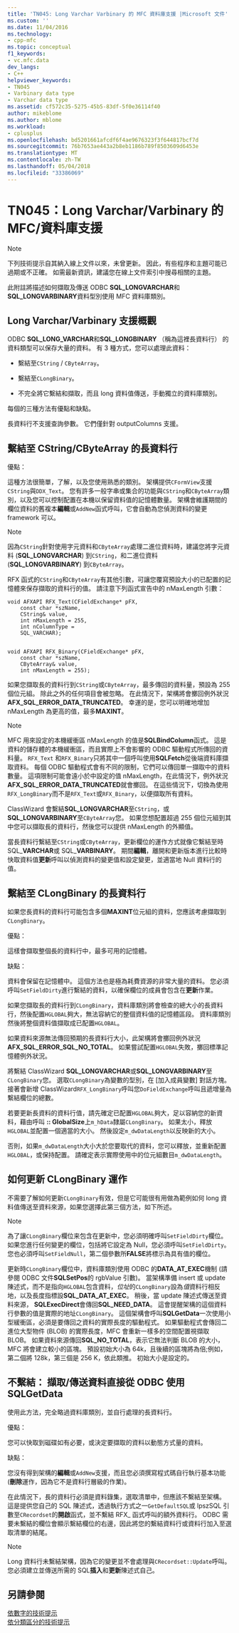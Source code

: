 ```yaml
---
title: 'TN045: Long Varchar Varbinary 的 MFC 資料庫支援 |Microsoft 文件'
ms.custom: ''
ms.date: 11/04/2016
ms.technology:
- cpp-mfc
ms.topic: conceptual
f1_keywords:
- vc.mfc.data
dev_langs:
- C++
helpviewer_keywords:
- TN045
- Varbinary data type
- Varchar data type
ms.assetid: cf572c35-5275-45b5-83df-5f0e36114f40
author: mikeblome
ms.author: mblome
ms.workload:
- cplusplus
ms.openlocfilehash: bd5201661afcdf6f4ae9676323f3f644817bcf7d
ms.sourcegitcommit: 76b7653ae443a2b8eb1186b789f8503609d6453e
ms.translationtype: MT
ms.contentlocale: zh-TW
ms.lasthandoff: 05/04/2018
ms.locfileid: "33386069"
---
```

# <a name="tn045-mfcdatabase-support-for-long-varcharvarbinary"></a>TN045：Long Varchar/Varbinary 的 MFC/資料庫支援
> [!NOTE]
>  下列技術提示自其納入線上文件以來，未曾更新。 因此，有些程序和主題可能已過期或不正確。 如需最新資訊，建議您在線上文件索引中搜尋相關的主題。  
  
 此附註將描述如何擷取及傳送 ODBC **SQL_LONGVARCHAR**和**SQL_LONGVARBINARY**資料型別使用 MFC 資料庫類別。  
  
## <a name="overview-of-long-varcharvarbinary-support"></a>Long Varchar/Varbinary 支援概觀  
 ODBC **SQL_LONG_VARCHAR**和**SQL_LONGBINARY** （稱為這裡長資料行） 的資料類型可以保存大量的資料。 有 3 種方式，您可以處理此資料：  
  
-   繫結至`CString` / `CByteArray`。  
  
-   繫結至`CLongBinary`。  
  
-   不完全將它繫結和擷取，而且 long 資料值傳送，手動獨立的資料庫類別。  
  
 每個的三種方法有優點和缺點。  
  
 長資料行不支援查詢參數。 它們僅針對 outputColumns 支援。  
  
## <a name="binding-a-long-data-column-to-a-cstringcbytearray"></a>繫結至 CString/CByteArray 的長資料行  
 優點：  
  
 這種方法很簡單，了解，以及您使用熟悉的類別。 架構提供`CFormView`支援`CString`與`DDX_Text`。 您有許多一般字串或集合的功能與`CString`和`CByteArray`類別，以及您可以控制配置在本機以保留資料值的記憶體數量。 架構會維護期間的欄位資料的舊複本**編輯**或`AddNew`函式呼叫，它會自動為您偵測資料的變更 framework 可以。  
  
> [!NOTE]
>  因為`CString`針對使用字元資料和`CByteArray`處理二進位資料時，建議您將字元資料 (**SQL_LONGVARCHAR**) 到`CString`，和二進位資料 (**SQL_LONGVARBINARY**) 到`CByteArray`。  
  
 RFX 函式的`CString`和`CByteArray`有其他引數，可讓您覆寫預設大小的已配置的記憶體來保存擷取的資料行的值。 請注意下列函式宣告中的 nMaxLength 引數：  
  
```  
void AFXAPI RFX_Text(CFieldExchange* pFX,
    const char *szName,  
    CString& value,
    int nMaxLength = 255,
    int nColumnType = 
    SQL_VARCHAR);

 
void AFXAPI RFX_Binary(CFieldExchange* pFX,
    const char *szName,   
    CByteArray& value,
    int nMaxLength = 255);
```  
  
 如果您擷取長的資料行到`CString`或`CByteArray`，最多傳回的資料量，預設為 255 個位元組。 除此之外的任何項目會被忽略。 在此情況下，架構將會擲回例外狀況**AFX_SQL_ERROR_DATA_TRUNCATED**。 幸運的是，您可以明確地增加 nMaxLength 為更高的值，最多**MAXINT**。  
  
> [!NOTE]
>  MFC 用來設定的本機緩衝區 nMaxLength 的值是**SQLBindColumn**函式。 這是資料的儲存體的本機緩衝區，而且實際上不會影響的 ODBC 驅動程式所傳回的資料量。 `RFX_Text` 和`RFX_Binary`只將其中一個呼叫使用**SQLFetch**從後端資料庫擷取資料。 每個 ODBC 驅動程式會有不同的限制，它們可以傳回單一擷取中的資料數量。 這項限制可能會遠小於中設定的值 nMaxLength，在此情況下，例外狀況**AFX_SQL_ERROR_DATA_TRUNCATED**就會擲回。 在這些情況下，切換為使用`RFX_LongBinary`而不是`RFX_Text`或`RFX_Binary`，以便擷取所有資料。  
  
 ClassWizard 會繫結**SQL_LONGVARCHAR**至`CString`，或**SQL_LONGVARBINARY**至`CByteArray`您。 如果您想配置超過 255 個位元組到其中您可以擷取長的資料行，然後您可以提供 nMaxLength 的外顯值。  
  
 當長資料行繫結至`CString`或`CByteArray`，更新欄位的運作方式就像它繫結至時 SQL_**VARCHAR**或 SQL_**VARBINARY**。 期間**編輯**，離開和更新版本進行比較時快取資料值**更新**呼叫以偵測資料的變更值和設定變更，並適當地 Null 資料行的值。  
  
## <a name="binding-a-long-data-column-to-a-clongbinary"></a>繫結至 CLongBinary 的長資料行  
 如果您長資料的資料行可能包含多個**MAXINT**位元組的資料，您應該考慮擷取到`CLongBinary`。  
  
 優點：  
  
 這樣會擷取整個長的資料行中，最多可用的記憶體。  
  
 缺點：  
  
 資料會保留在記憶體中。 這個方法也是極為耗費資源的非常大量的資料。 您必須呼叫`SetFieldDirty`進行繫結的資料，以確保欄位的成員會包含在**更新**作業。  
  
 如果您擷取長的資料行到`CLongBinary`，資料庫類別將會檢查的總大小的長資料行，然後配置`HGLOBAL`夠大，無法容納它的整個資料值的記憶體區段。 資料庫類別然後將整個資料值擷取成已配置`HGLOBAL`。  
  
 如果資料來源無法傳回預期的長資料行大小，此架構將會擲回例外狀況**AFX_SQL_ERROR_SQL_NO_TOTAL**。 如果嘗試配置`HGLOBAL`失敗，擲回標準記憶體例外狀況。  
  
 將繫結 ClassWizard **SQL_LONGVARCHAR**或**SQL_LONGVARBINARY**至`CLongBinary`您。 選取`CLongBinary`為變數的型別，在 [加入成員變數] 對話方塊。 接著會新增 ClassWizard`RFX_LongBinary`呼叫您`DoFieldExchange`呼叫且遞增量為繫結欄位的總數。  
  
 若要更新長資料的資料行值，請先確定已配置`HGLOBAL`夠大，足以容納您的新資料，藉由呼叫 **:: GlobalSize**上`m_hData`隸屬`CLongBinary`。 如果太小，釋放`HGLOBAL`並配置一個適當的大小。 然後設定`m_dwDataLength`以反映新的大小。  
  
 否則，如果`m_dwDataLength`大小大於您要取代的資料，您可以釋放，並重新配置`HGLOBAL`，或保持配置。 請確定表示實際使用中的位元組數目`m_dwDataLength`。  
  
## <a name="how-updating-a-clongbinary-works"></a>如何更新 CLongBinary 運作  
 不需要了解如何更新`CLongBinary`有效，但是它可能很有用做為範例如何 long 資料值傳送至資料來源，如果您選擇此第三個方法，如下所述。  
  
> [!NOTE]
>  為了讓`CLongBinary`欄位来包含在更新中，您必須明確呼叫`SetFieldDirty`欄位。 如果您進行任何變更的欄位，包括將它設定為 Null，您必須呼叫`SetFieldDirty`。 您也必須呼叫`SetFieldNull`，第二個參數所**FALSE**將標示為具有值的欄位。  
  
 更新時`CLongBinary`欄位中，資料庫類別使用 ODBC 的**DATA_AT_EXEC**機制 (請參閱 ODBC 文件**SQLSetPos**的 rgbValue 引數)。 當架構準備 insert 或 update 陳述式，而不是指向`HGLOBAL`包含資料，*位址*的`CLongBinary`設為*值*資料行相反地，以及長度指標設**SQL_DATA_AT_EXEC**。 稍後，當 update 陳述式傳送至資料來源， **SQLExecDirect**會傳回**SQL_NEED_DATA**。 這會提醒架構的這個資料行參數的值是實際的地址`CLongBinary`。 這個架構會呼叫**SQLGetData**一次使用小型緩衝區，必須是要傳回之資料的實際長度的驅動程式。 如果驅動程式會傳回二進位大型物件 (BLOB) 的實際長度，MFC 會重新一樣多的空間配置視擷取 BLOB。 如果資料來源傳回**SQL_NO_TOTAL**，表示它無法判斷 BLOB 的大小，MFC 將會建立較小的區塊。 預設初始大小為 64k，且後續的區塊將為倍;例如，第二個將 128k，第三個是 256 K，依此類推。 初始大小是設定的。  
  
## <a name="not-binding-retrievingsending-data-directly-from-odbc-with-sqlgetdata"></a>不繫結： 擷取/傳送資料直接從 ODBC 使用 SQLGetData  
 使用此方法，完全略過資料庫類別，並自行處理的長資料行。  
  
 優點：  
  
 您可以快取到磁碟如有必要，或決定要擷取的資料以動態方式量的資料。  
  
 缺點：  
  
 您沒有得到架構的**編輯**或`AddNew`支援，而且您必須撰寫程式碼自行執行基本功能 (**刪除**運作，因為它不是資料行層級的作業)。  
  
 在此情況下，長的資料行必須是資料錄集，選取清單中，但應該不繫結至架構。 這是提供您自己的 SQL 陳述式，透過執行方式之一`GetDefaultSQL`或 lpszSQL 引數至`CRecordset`的**開啟**函式，並不繫結 RFX_ 函式呼叫的額外資料行。 ODBC 需要未繫結的欄位會顯示繫結欄位的右邊，因此將您的繫結資料行或資料行加入至選取清單的結尾。  
  
> [!NOTE]
>  Long 資料行未繫結架構，因為它的變更並不會處理與`CRecordset::Update`呼叫。 您必須建立並傳送所需的 SQL**插入**和**更新**陳述式自己。  
  
## <a name="see-also"></a>另請參閱  
 [依數字的技術提示](../mfc/technical-notes-by-number.md)   
 [依分類區分的技術提示](../mfc/technical-notes-by-category.md)

